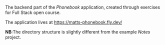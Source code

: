 The backend part of the _Phonebook_ application, created through exercises for Full Stack open course.

The application lives at https://matts-phonebook.fly.dev/

**NB**:The directory structure is slightly different from the example _Notes_ project.
